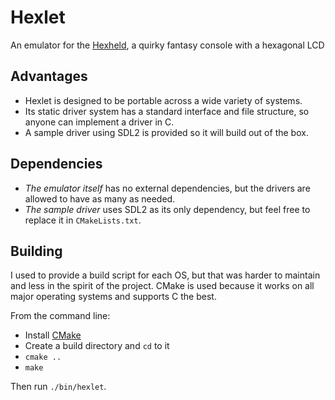 # Hexlet

An emulator for the [Hexheld](https://github.com/Hexheld), a quirky fantasy console with a hexagonal LCD

## Advantages
- Hexlet is designed to be portable across a wide variety of systems. 
- Its static driver system has a standard interface and file structure, so anyone can implement a driver in C.
- A sample driver using SDL2 is provided so it will build out of the box.

## Dependencies
- *The emulator itself* has no external dependencies, but the drivers are allowed to have as many as needed.
- *The sample driver* uses SDL2 as its only dependency, but feel free to replace it in `CMakeLists.txt`.

## Building
I used to provide a build script for each OS, but that was harder to maintain and less in the spirit of the project.
CMake is used because it works on all major operating systems and supports C the best.

From the command line:

- Install [CMake](https://cmake.org/)
- Create a build directory and `cd` to it
- `cmake ..`
- `make`

Then run `./bin/hexlet`.